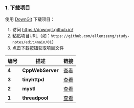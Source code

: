 ### 1. 下载项目

使用 [DownGit](https://downgit.github.io/) 下载项目：
1. 访问 https://downgit.github.io/
2. 粘贴项目URL（如：` https://github.com/allenzzeng/study-notes/edit/main/01 `）
3. 点击下载按钮获取项目文件

| 编号 | 描述 | 链接 |
|---|---|---|
|**4**|**CppWebServer**|[查看](./04/readme.md)|
|**3**|**tinyhttpd**|[查看](./03/readme.md)|
|**2**|**mystl**|[查看](./02/readme.md)|
|**1**|**threadpool**|[查看](./01/readme.md)|
